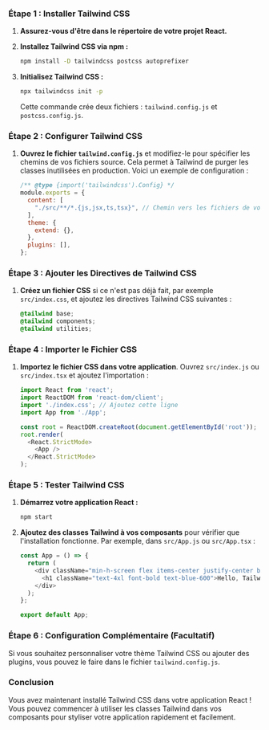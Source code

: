 
### Étape 1 : Installer Tailwind CSS

1. **Assurez-vous d'être dans le répertoire de votre projet React.**
2. **Installez Tailwind CSS via npm :**

   ```bash
   npm install -D tailwindcss postcss autoprefixer
   ```

3. **Initialisez Tailwind CSS :**

   ```bash
   npx tailwindcss init -p
   ```

   Cette commande crée deux fichiers : `tailwind.config.js` et `postcss.config.js`.

### Étape 2 : Configurer Tailwind CSS

1. **Ouvrez le fichier `tailwind.config.js`** et modifiez-le pour spécifier les chemins de vos fichiers source. Cela permet à Tailwind de purger les classes inutilisées en production. Voici un exemple de configuration :

   ```javascript
   /** @type {import('tailwindcss').Config} */
   module.exports = {
     content: [
       "./src/**/*.{js,jsx,ts,tsx}", // Chemin vers les fichiers de votre application
     ],
     theme: {
       extend: {},
     },
     plugins: [],
   };
   ```

### Étape 3 : Ajouter les Directives de Tailwind CSS

1. **Créez un fichier CSS** si ce n'est pas déjà fait, par exemple `src/index.css`, et ajoutez les directives Tailwind CSS suivantes :

   ```css
   @tailwind base;
   @tailwind components;
   @tailwind utilities;
   ```

### Étape 4 : Importer le Fichier CSS

1. **Importez le fichier CSS dans votre application**. Ouvrez `src/index.js` ou `src/index.tsx` et ajoutez l'importation :

   ```javascript
   import React from 'react';
   import ReactDOM from 'react-dom/client';
   import './index.css'; // Ajoutez cette ligne
   import App from './App';

   const root = ReactDOM.createRoot(document.getElementById('root'));
   root.render(
     <React.StrictMode>
       <App />
     </React.StrictMode>
   );
   ```

### Étape 5 : Tester Tailwind CSS

1. **Démarrez votre application React :**

   ```bash
   npm start
   ```

2. **Ajoutez des classes Tailwind à vos composants** pour vérifier que l'installation fonctionne. Par exemple, dans `src/App.js` ou `src/App.tsx` :

   ```javascript
   const App = () => {
     return (
       <div className="min-h-screen flex items-center justify-center bg-gray-100">
         <h1 className="text-4xl font-bold text-blue-600">Hello, Tailwind CSS!</h1>
       </div>
     );
   };

   export default App;
   ```

### Étape 6 : Configuration Complémentaire (Facultatif)

Si vous souhaitez personnaliser votre thème Tailwind CSS ou ajouter des plugins, vous pouvez le faire dans le fichier `tailwind.config.js`.

### Conclusion

Vous avez maintenant installé Tailwind CSS dans votre application React ! Vous pouvez commencer à utiliser les classes Tailwind dans vos composants pour styliser votre application rapidement et facilement.